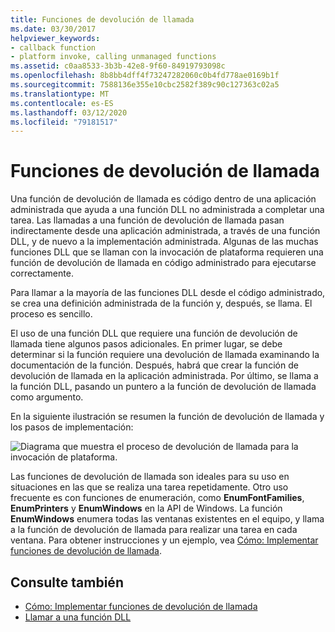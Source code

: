 ```yaml
---
title: Funciones de devolución de llamada
ms.date: 03/30/2017
helpviewer_keywords:
- callback function
- platform invoke, calling unmanaged functions
ms.assetid: c0aa8533-3b3b-42e8-9f60-84919793098c
ms.openlocfilehash: 8b8bb4dff4f73247282060c0b4fd778ae0169b1f
ms.sourcegitcommit: 7588136e355e10cbc2582f389c90c127363c02a5
ms.translationtype: MT
ms.contentlocale: es-ES
ms.lasthandoff: 03/12/2020
ms.locfileid: "79181517"
---
```

# <a name="callback-functions"></a>Funciones de devolución de llamada
Una función de devolución de llamada es código dentro de una aplicación administrada que ayuda a una función DLL no administrada a completar una tarea. Las llamadas a una función de devolución de llamada pasan indirectamente desde una aplicación administrada, a través de una función DLL, y de nuevo a la implementación administrada. Algunas de las muchas funciones DLL que se llaman con la invocación de plataforma requieren una función de devolución de llamada en código administrado para ejecutarse correctamente.  
  
 Para llamar a la mayoría de las funciones DLL desde el código administrado, se crea una definición administrada de la función y, después, se llama. El proceso es sencillo.  
  
 El uso de una función DLL que requiere una función de devolución de llamada tiene algunos pasos adicionales. En primer lugar, se debe determinar si la función requiere una devolución de llamada examinando la documentación de la función. Después, habrá que crear la función de devolución de llamada en la aplicación administrada. Por último, se llama a la función DLL, pasando un puntero a la función de devolución de llamada como argumento.

 En la siguiente ilustración se resumen la función de devolución de llamada y los pasos de implementación:  
  
 ![Diagrama que muestra el proceso de devolución de llamada para la invocación de plataforma.](./media/callback-functions/platform-invoke-callback-process.gif)  
  
 Las funciones de devolución de llamada son ideales para su uso en situaciones en las que se realiza una tarea repetidamente. Otro uso frecuente es con funciones de enumeración, como **EnumFontFamilies**, **EnumPrinters** y **EnumWindows** en la API de Windows. La función **EnumWindows** enumera todas las ventanas existentes en el equipo, y llama a la función de devolución de llamada para realizar una tarea en cada ventana. Para obtener instrucciones y un ejemplo, vea [Cómo: Implementar funciones de devolución de llamada](how-to-implement-callback-functions.md).  
  
## <a name="see-also"></a>Consulte también

- [Cómo: Implementar funciones de devolución de llamada](how-to-implement-callback-functions.md)
- [Llamar a una función DLL](calling-a-dll-function.md)
